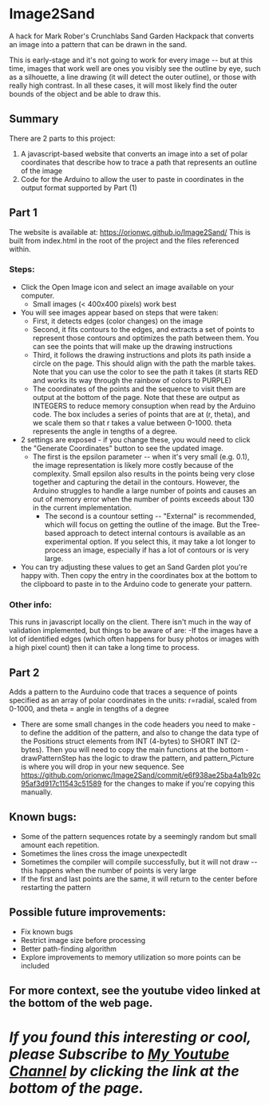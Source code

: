 # Image2Sand
A hack for Mark Rober's Crunchlabs Sand Garden Hackpack that converts an image into a pattern that can be drawn in the sand.

This is early-stage and it's not going to work for every image -- but at this time, images that work well are ones you visibly see the outline by eye, such as a silhouette, a line drawing (it will detect the outer outline), or those with really high contrast. In all these cases, it will most likely find the outer bounds of the object and be able to draw this.

## Summary
There are 2 parts to this project:

1. A javascript-based website that converts an image into a set of polar coordinates that describe how to trace a path that represents an outline of the image
2. Code for the Arduino to allow the user to paste in coordinates in the output format supported by Part (1)

## Part 1
The website is available at: https://orionwc.github.io/Image2Sand/
   This is built from index.html in the root of the project and the files referenced within.

   ### Steps:
   * Click the Open Image icon and select an image available on your computer.
     * Small images (< 400x400 pixels) work best
   * You will see images appear based on steps that were taken:
     * First, it detects edges (color changes) on the image
     * Second, it fits contours to the edges, and extracts a set of points to represent those contours and optimizes the path between them. You can see the points that will make up the drawing instructions
     * Third, it follows the drawing instructions and plots its path inside a circle on the page. This should align with the path the marble takes. Note that you can use the color to see the path it takes (it starts RED and works its way through the rainbow of colors to PURPLE)
     * The coordinates of the points and the sequence to visit them are output at the bottom of the page. Note that these are output as INTEGERS to reduce memory consuption when read by the Arduino code. The box includes a series of points that are at (r, theta), and we scale them so that r takes a value between 0-1000. theta represents the angle in tengths of a degree. 
 * 2 settings are exposed - if you change these, you would need to click the "Generate Coordinates" button to see the updated image.
   * The first is the epsilon parameter -- when it's very small (e.g. 0.1), the image representation is likely more costly because of the complexity. Small epsilon also results in the points being very close together and capturing the detail in the contours. However, the Arduino struggles to handle a large number of points and causes an out of memory error when the number of points exceeds about 130 in the current implementation. 
     * The second is a countour setting -- "External" is recommended, which will focus on getting the outline of the image. But the Tree-based approach to detect internal contours is available as an experimental option. If you select this, it may take a lot longer to process an image, especially if has a lot of contours or is very large.
  * You can try adjusting these values to get an Sand Garden plot you're happy with. Then copy the entry in the coordinates box at the bottom to the clipboard to paste in to the Arduino code to generate your pattern.


### Other info:
   This runs in javascript locally on the client. There isn't much in the way of validation implemented, but things to be aware of are:
   -If the images have a lot of identified edges (which often happens for busy photos or images with a high pixel count) then it can take a long time to process.

## Part 2
 Adds a pattern to the Aurduino code that traces a sequence of points specified as an array of polar coordinates in the units: r=radial, scaled from 0-1000, and theta = angle in tengths of a degree
* There are some small changes in the code headers you need to make - to define the addition of the pattern, and also to change the data type of the Positions struct elements from INT (4-bytes) to SHORT INT (2-bytes). Then you will need to copy the main functions at the bottom - drawPatternStep has the logic to draw the pattern, and pattern_Picture is where you will drop in your new sequence.
See https://github.com/orionwc/Image2Sand/commit/e6f938ae25ba4a1b92c95af3d917c11543c51589 for the changes to make if you're copying this manually.


## Known bugs:
* Some of the pattern sequences rotate by a seemingly random but small amount each repetition.
* Sometimes the lines cross the image unexpectedlt
* Sometimes the compiler will compile successfully, but it will not draw -- this happens when the number of points is very large
* If the first and last points are the same, it will return to the center before restarting the pattern

## Possible future improvements:
* Fix known bugs
* Restrict image size before processing
* Better path-finding algorithm
* Explore improvements to memory utilization so more points can be included

## For more context, see the youtube video linked at the bottom of the web page.
# *If you found this interesting or cool, please *Subscribe to [My Youtube Channel](https://www.youtube.com/@InspiredByOrion) by clicking the link at the bottom of the page.**
